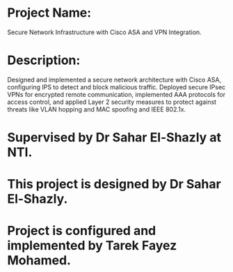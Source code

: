 # Project Name:
Secure Network Infrastructure with Cisco ASA and VPN Integration. 
# Description: 
Designed and implemented a secure network architecture with Cisco ASA, configuring IPS to detect and block malicious traffic. Deployed secure IPsec VPNs for encrypted remote communication, implemented AAA protocols for access control, and applied Layer 2 security measures to protect against threats like VLAN hopping and MAC spoofing and IEEE 802.1x.
# Supervised by Dr Sahar El-Shazly at NTI.
# This project is designed by Dr Sahar El-Shazly.
# Project is configured and implemented by Tarek Fayez Mohamed.
